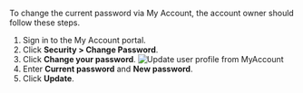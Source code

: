 
To change the current password via My Account, the account owner should follow these steps.

1. Sign in to the My Account portal.
2. Click **Security > Change Password**.
3. Click **Change your password**.
   <img :src="$withBase('/assets/img/guides/organization/self-service/myaccount/change-password.png')" alt="Update user profile from MyAccount">
4. Enter **Current password** and **New password**.
5. Click **Update**.
